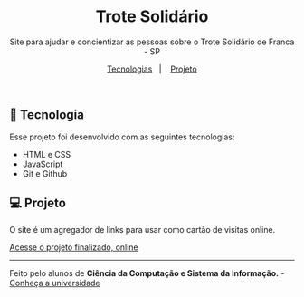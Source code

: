 <h1 align="center"> Trote Solidário </h1>

<p align="center">
Site para ajudar e concientizar as pessoas sobre o Trote Solidário de Franca - SP
</p>

<p align="center">
<a href="#-tecnoligias">Tecnologias</a>&nbsp;&nbsp;&nbsp;|&nbsp;&nbsp;&nbsp;
<a href="#-projeto">Projeto</a>
</p>

<br>

## 🚀 Tecnologia

Esse projeto foi desenvolvido com as seguintes tecnologias:

- HTML e CSS
- JavaScript
- Git e Github

## 💻 Projeto
O site é um agregador de links para usar como cartão de visitas online.

<a href="https://camiloprado.github.io/Projeto-Dev/site_trote.html">Acesse o projeto finalizado, online</a>

---

Feito pelo alunos de <strong>Ciência da Computação e Sistema da Informação.</strong> - [Conheça a universidade](https://www.unifacef.com.br)
